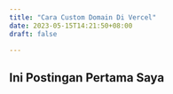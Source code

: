 ```yaml
---
title: "Cara Custom Domain Di Vercel"
date: 2023-05-15T14:21:50+08:00
draft: false

---
```

## Ini Postingan Pertama Saya
